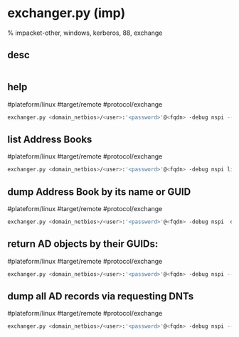 # exchanger.py (imp)

% impacket-other, windows, kerberos, 88, exchange


## desc
```
```

## help
#plateform/linux  #target/remote  #protocol/exchange 
```bash
exchanger.py <domain_netbios>/<user>:'<password>'@<fqdn> -debug nspi --help
```

## list Address Books
#plateform/linux  #target/remote  #protocol/exchange 
```bash
exchanger.py <domain_netbios>/<user>:'<password>'@<fqdn> -debug nspi list-tables -count
```

## dump Address Book by its name or GUID
#plateform/linux  #target/remote  #protocol/exchange 
```bash
exchanger.py <domain_netbios>/<user>:'<password>'@<fqdn> -debug nspi  dump-tables -guid <guid> -lookup-type EXTENDED -output-file gal.txt
```
## return AD objects by their GUIDs:
#plateform/linux  #target/remote  #protocol/exchange 
```bash
exchanger.py <domain_netbios>/<user>:'<password>'@<fqdn> -debug nspi --help
```
## dump all AD records via requesting DNTs
#plateform/linux  #target/remote  #protocol/exchange 
```bash
exchanger.py <domain_netbios>/<user>:'<password>'@<fqdn> -debug nspi --help
```